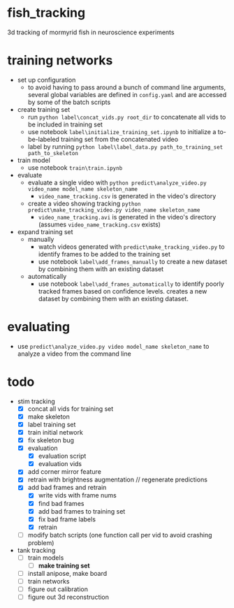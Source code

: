 # fish_tracking
3d tracking of mormyrid fish in neuroscience experiments

# training networks
- set up configuration
  - to avoid having to pass around a bunch of command line arguments, several global variables are defined in `config.yaml` and are accessed by some of the batch scripts
- create training set
  - run `python label\concat_vids.py root_dir` to concatenate all vids to be included in training set
  - use notebook `label\initialize_training_set.ipynb` to initialize a to-be-labeled training set from the concatenated video
  - label by running `python label\label_data.py path_to_training_set path_to_skeleton`
- train model
  - use notebook `train\train.ipynb`
- evaluate
  - evaluate a single video with `python predict\analyze_video.py video_name model_name skeleton_name`
    - `video_name_tracking.csv` is generated in the video's directory
  - create a video showing tracking `python predict\make_tracking_video.py video_name skeleton_name`
     - `video_name_tracking.avi` is generated in the video's directory (assumes `video_name_tracking.csv` exists)
- expand training set
  - manually
    - watch videos generated with `predict\make_tracking_video.py` to identify frames to be added to the training set
    - use notebook `label\add_frames_manually` to create a new dataset by combining them with an existing dataset
  - automatically
    - use notebook `label\add_frames_automatically` to identify poorly tracked frames based on confidence levels. creates a new dataset by combining them with an existing dataset.

# evaluating
- use `predict\analyze_video.py video model_name skeleton_name` to analyze a video from the command line

# todo
- stim tracking
  - [X] concat all vids for training set
  - [X] make skeleton
  - [X] label training set
  - [X] train initial network
  - [X] fix skeleton bug
  - [X] evaluation
    - [X] evaluation script
    - [X] evaluation vids
  - [X] add corner mirror feature
  - [X] retrain with brightness augmentation // regenerate predictions
  - [X] add bad frames and retrain
    - [X] write vids with frame nums
    - [X] find bad frames
    - [X] add bad frames to training set
    - [X] fix bad frame labels
    - [X] retrain
  - [ ] modify batch scripts (one function call per vid to avoid crashing problem)
  
- tank tracking
  - [ ] train models
    - [ ] **make training set**
  - [ ] install anipose, make board
  - [ ] train networks
  - [ ] figure out calibration
  - [ ] figure out 3d reconstruction